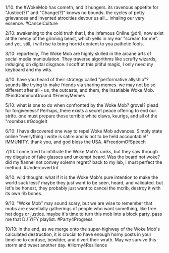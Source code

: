 1/10:  the #WokeMob has cometh, and it hungers. its ravenous appetite for "Justice(?)" and "Change(?)" knows no bounds. the cycles of petty grievances and invented atrocities devour us all... inhaling our very essence. #CancelCulture

2/10: awakening to the cold truth that I, the infamous Online @dril, now exist at the mercy of the grinning beast, which  yells in my ear "scream for me". and yet. still, i will rise to bring horrid content to you pathetic fools.

3/10: reportedly, The Woke Mob are highly skilled in the arcane arts of social media manipulation. They traverse algorithms like scruffy wizards, indulging on digital disgrace. I scoff at this pitiful magic, I only need my keyboard and my wits.

4/10: have you heard of their strategy called "performative allyship"? sounds like trying to make friends via sharing memes. we may not be so different after all - us, the outcasts, and them, the insatiable Woke Mob. #FindCommonGround #EnemyMemes

5/10: what is one to do when confronted by the Woke Mob? grovel? plead for forgiveness? Perhaps, there exists a secret peace offering to end our strife. one must prepare those terrible white claws, keurigs, and all of the "roombas #GoogleIt

6/10: I have discovered one way to repel Woke Mob advances. Simply state online "everything i write is satire and is not to be held accountable!" IMMUNITY. thank you, and god bless the USA. #FreedomOfSpeech

7/10: I once tried to infiltrate the Woke Mob's ranks, but they saw through my disguise of fake glasses and unkempt beard. Was the beard not woke? did my flannel not convey solemn regret? back to my lab, i must perfect the method. #UndercoverDril

8/10: wild thought: what if it is the Woke Mob's pure intention to make the world suck less? maybe they just want to be seen, heard, and validated. but let's be honest, they probably just want to cancel the mcrib, destroy it with its own rib bones.

9/10: "Woke Mob" may sound scary, but we are wise to remember that mobs are essentially gatherings of people who want something, like free hot dogs or justice. maybe it's time to turn this mob into a block party. pass me that DJ YIFY playlist. #Party4Progress

10/10: in the end, as we merge onto the super-highway of the Woke Mob's calculated destruction, it is crucial to have enough horny posts in your timeline to confuse, bewilder, and divert their wrath. May we survive this storm and tweet another day. #Horny4Resilience